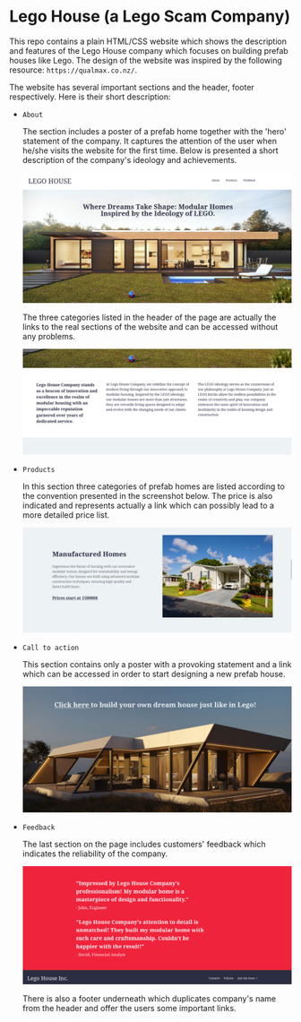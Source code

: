 # Lego House (a Lego Scam Company)

This repo contains a plain HTML/CSS website which shows the description and features of the Lego House company which focuses on building prefab houses like Lego. The design of the website was inspired by the following resource: `https://qualmax.co.nz/`.

The website has several important sections and the header, footer respectively. Here is their short description:

* `About`

    The section includes a poster of a prefab home together with the 'hero' statement of the company. It captures the attention of the user when he/she visits the website for the first time. Below is presented a short description of the company's ideology and achievements.

    ![](screenshots/about-capture.png)

    The three categories listed in the header of the page are actually the links to the real sections of the website and can be accessed without any problems.

    ![](screenshots/about-info.png)

* `Products`

    In this section three categories of prefab homes are listed according to the convention presented in the screenshot below. The price is also indicated and represents actually a link which can possibly lead to a more detailed price list.

    ![](screenshots/product-price.png)

* `Call to action`

    This section contains only a poster with a provoking statement and a link which can be accessed in order to start designing a new prefab house.

    ![](screenshots/call-to-action.png)

* `Feedback`

    The last section on the page includes customers' feedback which indicates the reliability of the company.

    ![](screenshots/feedback.png)

    There is also a footer underneath which duplicates company's name from the header and offer the users some important links.
